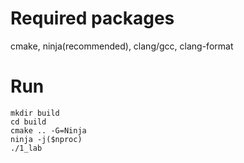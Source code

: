 # Required packages
cmake, ninja(recommended), clang/gcc, clang-format

# Run
```
mkdir build
cd build
cmake .. -G=Ninja
ninja -j($nproc)
./1_lab
```
